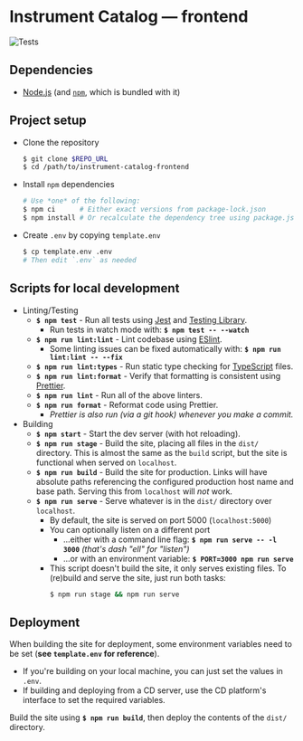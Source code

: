 # Instrument Catalog — frontend

![Tests](https://github.com/noahbrenner/instrument-catalog-frontend/workflows/Tests/badge.svg)

## Dependencies

- [Node.js](https://nodejs.org/) (and [`npm`](https://www.npmjs.com/get-npm), which is bundled with it)

## Project setup

- Clone the repository
  ```bash
  $ git clone $REPO_URL
  $ cd /path/to/instrument-catalog-frontend
  ```
- Install `npm` dependencies
  ```bash
  # Use *one* of the following:
  $ npm ci      # Either exact versions from package-lock.json
  $ npm install # Or recalculate the dependency tree using package.json
  ```
- Create `.env` by copying `template.env`
  ```bash
  $ cp template.env .env
  # Then edit `.env` as needed
  ```

## Scripts for local development

- Linting/Testing
  - **`$ npm test`** - Run all tests using [Jest](https://jestjs.io/) and [Testing Library](https://testing-library.com/).
    - Run tests in watch mode with: **`$ npm test -- --watch`**
  - **`$ npm run lint:lint`** - Lint codebase using [ESlint](https://eslint.org/).
    - Some linting issues can be fixed automatically with: **`$ npm run lint:lint -- --fix`**
  - **`$ npm run lint:types`** - Run static type checking for [TypeScript](https://www.typescriptlang.org/) files.
  - **`$ npm run lint:format`** - Verify that formatting is consistent using [Prettier](https://prettier.io/).
  - **`$ npm run lint`** - Run all of the above linters.
  - **`$ npm run format`** - Reformat code using Prettier.
    - _Prettier is also run (via a git hook) whenever you make a commit._
- Building
  - **`$ npm start`** - Start the dev server (with hot reloading).
  - **`$ npm run stage`** - Build the site, placing all files in the `dist/` directory. This is almost the same as the `build` script, but the site is functional when served on `localhost`.
  - **`$ npm run build`** - Build the site for production. Links will have absolute paths referencing the configured production host name and base path. Serving this from `localhost` will _not_ work.
  - **`$ npm run serve`** - Serve whatever is in the `dist/` directory over `localhost`.
    - By default, the site is served on port 5000 (`localhost:5000`)
    - You can optionally listen on a different port
      - ...either with a command line flag: **`$ npm run serve -- -l 3000`** _(that's dash "ell" for "listen")_
      - ...or with an environment variable: **`$ PORT=3000 npm run serve`**
    - This script doesn't build the site, it only serves existing files. To (re)build and serve the site, just run both tasks:
      ```bash
      $ npm run stage && npm run serve
      ```

## Deployment

When building the site for deployment, some environment variables need to be set (**see `template.env` for reference**).

- If you're building on your local machine, you can just set the values in `.env`.
- If building and deploying from a CD server, use the CD platform's interface to set the required variables.

Build the site using **`$ npm run build`**, then deploy the contents of the `dist/` directory.
